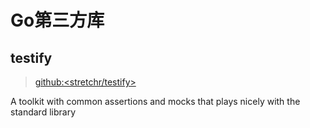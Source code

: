 # Go第三方库



## testify

> [github:<stretchr/testify>](https://github.com/stretchr/testify)

A toolkit with common assertions and mocks that plays nicely with the standard library

